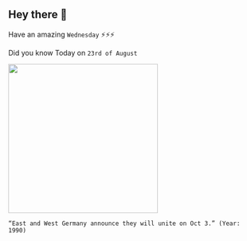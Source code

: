 ## Hey there 👋
Have an amazing `Wednesday` ⚡⚡⚡

Did you know Today on `23rd of August`
 
 [<img src="https://www.thelocal.de/wp-content/uploads/2015/10/1443707042_11%20november.jpg" width="300" />](https://en.wikipedia.org/wiki/German_reunification#:~:text=Accordingly%2C%20on%20Unification%20Day%2C%203,%2Dfledged%20Federal%20City%2DState.) 
 ```
“East and West Germany announce they will unite on Oct 3.” (Year: 1990)
```

